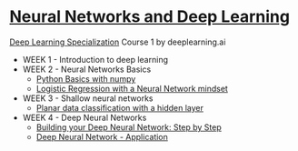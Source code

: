 # [Neural Networks and Deep Learning](https://www.coursera.org/learn/neural-networks-deep-learning)
[Deep Learning Specialization](https://www.coursera.org/specializations/deep-learning) Course 1 by deeplearning.ai

* WEEK 1 - Introduction to deep learning
* WEEK 2 - Neural Networks Basics
    * [Python Basics with numpy](http://nbviewer.jupyter.org/github/luonglearnstocode/neural-networks-and-deep-learning/blob/master/week2-neural-networks-basics/Python-Basics-With-Numpy-v3.ipynb)
    * [Logistic Regression with a Neural Network mindset](http://nbviewer.jupyter.org/github/luonglearnstocode/neural-networks-and-deep-learning/blob/master/week2-neural-networks-basics/Logistic-Regression-with-a-Neural-Network-mindset-v4.ipynb)
* WEEK 3 - Shallow neural networks
    * [Planar data classification with a hidden layer](http://nbviewer.jupyter.org/github/luonglearnstocode/neural-networks-and-deep-learning/blob/master/week3-shallow-neural-networks/Planar-data-classification-with-one-hidden-layer-v4.ipynb)
* WEEK 4 - Deep Neural Networks
    * [Building your Deep Neural Network: Step by Step](http://nbviewer.jupyter.org/github/luonglearnstocode/neural-networks-and-deep-learning/blob/master/week4-deep-neural-networks/Building-your-Deep-Neural-Network-Step-by-Step-v5.ipynb)
	* [Deep Neural Network - Application](http://nbviewer.jupyter.org/github/luonglearnstocode/neural-networks-and-deep-learning/blob/master/week4-deep-neural-networks/Deep-Neural-Network-Application-v3.ipynb)
